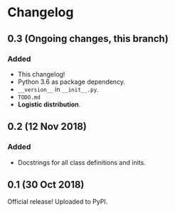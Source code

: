 # Changelog

## 0.3 (Ongoing changes, this branch)
### Added
* This changelog!
* Python 3.6 as package dependency.
* `__version__` in `__init__.py`.
* `TODO.md`
* **Logistic distribution**.

## 0.2 (12 Nov 2018)
### Added
* Docstrings for all class definitions and inits.  

## 0.1 (30 Oct 2018)
Official release! Uploaded to PyPI.

